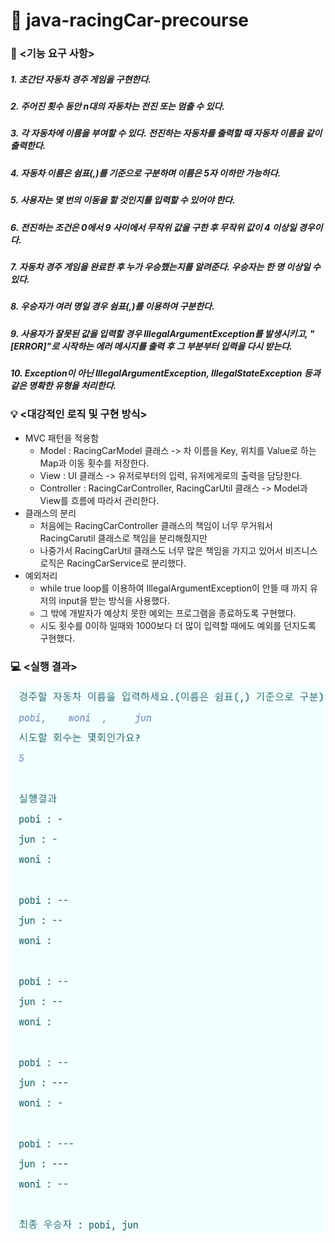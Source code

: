# 🚗 java-racingCar-precourse

### 📑 <기능 요구 사항>
##### 1. 초간단 자동차 경주 게임을 구현한다.
##### 2. 주어진 횟수 동안 n대의 자동차는 전진 또는 멈출 수 있다.
##### 3. 각 자동차에 이름을 부여할 수 있다. 전진하는 자동차를 출력할 때 자동차 이름을 같이 출력한다.
##### 4. 자동차 이름은 쉼표(,)를 기준으로 구분하며 이름은 5자 이하만 가능하다.
##### 5. 사용자는 몇 번의 이동을 할 것인지를 입력할 수 있어야 한다.
##### 6. 전진하는 조건은 0에서 9 사이에서 무작위 값을 구한 후 무작위 값이 4 이상일 경우이다.
##### 7. 자동차 경주 게임을 완료한 후 누가 우승했는지를 알려준다. 우승자는 한 명 이상일 수 있다.
##### 8. 우승자가 여러 명일 경우 쉼표(,)를 이용하여 구분한다.
##### 9. 사용자가 잘못된 값을 입력할 경우 IllegalArgumentException를 발생시키고, "[ERROR]"로 시작하는 에러 메시지를 출력 후 그 부분부터 입력을 다시 받는다.
##### 10. Exception이 아닌 IllegalArgumentException, IllegalStateException 등과 같은 명확한 유형을 처리한다.

### 💡 <대강적인 로직 및 구현 방식>
- MVC 패턴을 적용함
  - Model : RacingCarModel 클래스 -> 차 이름을 Key, 위치를 Value로 하는 Map과 이동 횟수를 저장한다.
  - View : UI 클래스 -> 유저로부터의 입력, 유저에게로의 출력을 담당한다.
  - Controller : RacingCarController, RacingCarUtil 클래스 -> Model과 View를 흐름에 따라서 관리한다.
- 클래스의 분리
    - 처음에는 RacingCarController 클래스의 책임이 너무 무거워서 RacingCarutil 클래스로 책임을 분리해줬지만 
    - 나중가서 RacingCarUtil 클래스도 너무 많은 책임을 가지고 있어서 비즈니스 로직은 RacingCarService로 분리했다.
- 예외처리
  - while true loop를 이용하여 IllegalArgumentException이 안뜰 때 까지 유저의 input을 받는 방식을 사용했다.
  - 그 밖에 개발자가 예상치 못한 예외는 프로그램을 종료하도록 구현했다.
  - 시도 횟수를 0이하 일때와 1000보다 더 많이 입력할 때에도 예외를 던지도록 구현했다.

### 💻 <실행 결과>
![img.png](img.png)